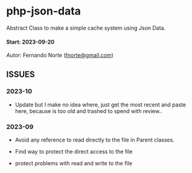 # php-json-data
Abstract Class to make a simple cache system using Json Data.

#### Start: 2023-09-20
*Autor:* Fernando Norte (fnorte@gmail.com) 

## ISSUES

### 2023-10

- Update but I make no idea where, just get the most recent and paste here, because is too old and trashed to spend with review..


### 2023-09

- Avoid any reference to read directly to the file in Parent classes.

- Find way to protect the direct access to the file

- protect problems with read and write to the file

